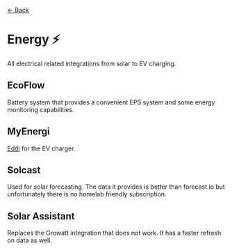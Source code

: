[<- Back](README.md)
# Energy ⚡
All electrical related integrations from solar to EV charging.

## EcoFlow
Battery system that provides a convenient EPS system and some energy monitoring capabilities.

## MyEnergi
[Eddi](https://github.com/CJNE/ha-myenergi) for the EV charger.

## Solcast
Used for solar forecasting. The data it provides is better than forecast.io but unfortunately there is no homelab friendly subscription.

## Solar Assistant
Replaces the Growatt integration that does not work. It has a faster refresh on data as well.
